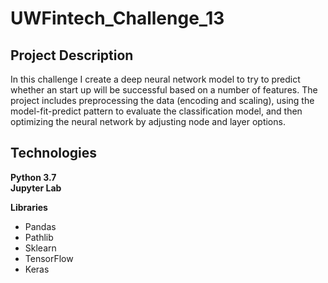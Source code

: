 # UWFintech_Challenge_13

## Project Description
In this challenge I create a deep neural network model to try to predict whether an start up will be successful based on a number of features. The project includes preprocessing the data (encoding and scaling), using the model-fit-predict pattern to evaluate the classification model, and then optimizing the neural network by adjusting node and layer options. 

## Technologies
**Python 3.7**  
**Jupyter Lab**  
  
**Libraries**
+ Pandas
+ Pathlib
+ Sklearn
+ TensorFlow  
+ Keras  


